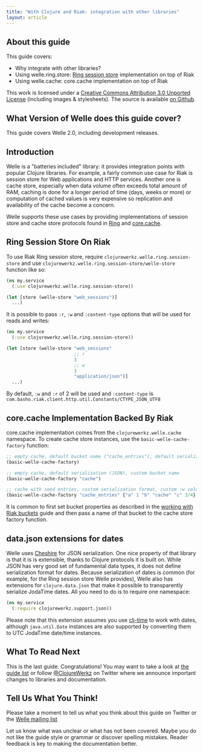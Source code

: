 ```yaml
---
title: "With Clojure and Riak: integration with other libraries"
layout: article
---
```


## About this guide

This guide covers:

 * Why integrate with other libraries?
 * Using welle.ring.store: [Ring session store](https://github.com/mmcgrana/ring/blob/master/ring-core/src/ring/middleware/session/store.clj) implementation on top of Riak
 * Using welle.cache: core.cache implementation on top of Riak

This work is licensed under a <a rel="license" href="http://creativecommons.org/licenses/by/3.0/">Creative Commons Attribution 3.0 Unported License</a> (including images & stylesheets). The source is available [on Github](https://github.com/clojurewerkz/welle.docs).


## What Version of Welle does this guide cover?

This guide covers Welle 2.0, including development releases.


## Introduction

Welle is a "batteries included" library: it provides integration points with popular Clojure libraries. For example, a fairly common use
case for Riak is session store for Web applications and HTTP services. Another one is cache store, especially when data volume often
exceeds total amount of RAM, caching is done for a longer period of time (days, weeks or more) or computation of cached values is
very expensive so replication and availability of the cache become a concern.

Welle supports these use cases by providing implementations of session store and cache store protocols found in
[Ring](https://github.com/mmcgrana/ring/blob/master/ring-core/src/ring/middleware/session/store.clj) and [core.cache](https://github.com/clojure/core.cache).


## Ring Session Store On Riak

To use Riak Ring session store, require `clojurewerkz.welle.ring.session-store` and use `clojurewerkz.welle.ring.session-store/welle-store` function like so:

``` clojure
(ns my.service
  (:use clojurewerkz.welle.ring.session-store))

(let [store (welle-store "web_sessions")]
  ...)
```

It is possible to pass `:r`, `:w` and `:content-type` options that will be used for reads and writes:

``` clojure
(ns my.service
  (:use clojurewerkz.welle.ring.session-store))

(let [store (welle-store "web_sessions"
                         ;; r
                         3
                         ;; w
                         3
                         "application/json")]
  ...)
```

By default, `:w` and `:r` of 2 will be used and `:content-type` is `com.basho.riak.client.http.util.Constants/CTYPE_JSON_UTF8`


## core.cache Implementation Backed By Riak

core.cache implementation comes from the `clojurewerkz.welle.cache` namespace. To create cache store instances, use the `basic-welle-cache-factory` function:

``` clojure
;; empty cache, default bucket name ("cache_entries"), default serialization (JSON) and :w value
(basic-welle-cache-factory)

;; empty cache, default serialization (JSON), custom bucket name
(basic-welle-cache-factory "cache")

;; cache with seed entries, custom serialization format, custom :w value
(basic-welle-cache-factory "cache_entries" {"a" 1 "b" "cache" "c" 3/4} "application/clojure" 2)
```

It is common to first set bucket properties as described in the
[working with Riak
buckets](http://localhost:4000/articles/buckets.html) guide and then
pass a name of that bucket to the cache store factory function.


## data.json extensions for dates

Welle uses [Cheshire](https://github.com/dakrone/cheshire) for JSON
serialization. One nice property of that library is that it is is
extensible, thanks to Clojure protocols it is built on. While JSON has
very good set of fundamental data types, it does not define
serialization format for dates.  Because serialization of dates is
common (for example, for the Ring session store Welle provides), Welle
also has extensions for `clojure.data.json` that make it possible to
transparently serialize JodaTime dates. All you need to do is to
require one namespace:

``` clojure
(ns my.service
  (:require clojurewerkz.support.json))
```

Please note that this extension assumes you use
[clj-time](https://github.com/seancorfield/clj-time) to work with
dates, although `java.util.Date` instances are also supported by
converting them to UTC JodaTime date/time instances.



## What To Read Next

This is the last guide. Congratulations! You may want to take a look
at [the guide list](/) or follow
[@ClojureWerkz](http://twitter.com/ClojureWerkz) on Twitter where we
announce important changes to libraries and documentation.



## Tell Us What You Think!

Please take a moment to tell us what you think about this guide on Twitter or the [Welle mailing list](https://groups.google.com/forum/#!forum/clojure-riak)

Let us know what was unclear or what has not been covered. Maybe you do not like the guide style or grammar or discover spelling mistakes. Reader feedback is key to making the documentation better.
